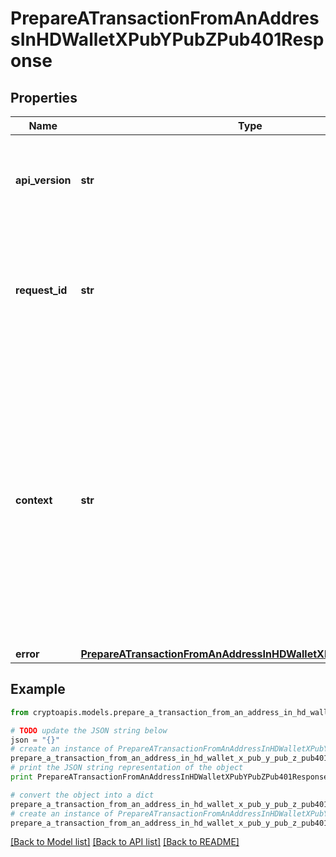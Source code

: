 # PrepareATransactionFromAnAddressInHDWalletXPubYPubZPub401Response


## Properties
Name | Type | Description | Notes
------------ | ------------- | ------------- | -------------
**api_version** | **str** | Specifies the version of the API that incorporates this endpoint. | 
**request_id** | **str** | Defines the ID of the request. The &#x60;requestId&#x60; is generated by Crypto APIs and it&#39;s unique for every request. | 
**context** | **str** | In batch situations the user can use the context to correlate responses with requests. This property is present regardless of whether the response was successful or returned as an error. &#x60;context&#x60; is specified by the user. | [optional] 
**error** | [**PrepareATransactionFromAnAddressInHDWalletXPubYPubZPubE401**](PrepareATransactionFromAnAddressInHDWalletXPubYPubZPubE401.md) |  | 

## Example

```python
from cryptoapis.models.prepare_a_transaction_from_an_address_in_hd_wallet_x_pub_y_pub_z_pub401_response import PrepareATransactionFromAnAddressInHDWalletXPubYPubZPub401Response

# TODO update the JSON string below
json = "{}"
# create an instance of PrepareATransactionFromAnAddressInHDWalletXPubYPubZPub401Response from a JSON string
prepare_a_transaction_from_an_address_in_hd_wallet_x_pub_y_pub_z_pub401_response_instance = PrepareATransactionFromAnAddressInHDWalletXPubYPubZPub401Response.from_json(json)
# print the JSON string representation of the object
print PrepareATransactionFromAnAddressInHDWalletXPubYPubZPub401Response.to_json()

# convert the object into a dict
prepare_a_transaction_from_an_address_in_hd_wallet_x_pub_y_pub_z_pub401_response_dict = prepare_a_transaction_from_an_address_in_hd_wallet_x_pub_y_pub_z_pub401_response_instance.to_dict()
# create an instance of PrepareATransactionFromAnAddressInHDWalletXPubYPubZPub401Response from a dict
prepare_a_transaction_from_an_address_in_hd_wallet_x_pub_y_pub_z_pub401_response_form_dict = prepare_a_transaction_from_an_address_in_hd_wallet_x_pub_y_pub_z_pub401_response.from_dict(prepare_a_transaction_from_an_address_in_hd_wallet_x_pub_y_pub_z_pub401_response_dict)
```
[[Back to Model list]](../README.md#documentation-for-models) [[Back to API list]](../README.md#documentation-for-api-endpoints) [[Back to README]](../README.md)


